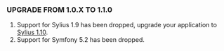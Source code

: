 ### UPGRADE FROM 1.0.X TO 1.1.0

1. Support for Sylius 1.9 has been dropped, upgrade your application to [Sylius 1.10](https://github.com/Sylius/Sylius/blob/master/UPGRADE-1.10.md).
1. Support for Symfony 5.2 has been dropped.
